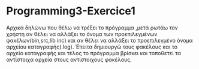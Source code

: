 # Programming3-Exercice1
 
Αρχικά δηλώνω που θέλω να τρέξει το πρόγραμμα ,μετά ρωτάω τον χρήστη αν θέλει να αλλάξει το
όνομα των προεπιλεγμένων φακέλων(bin,src,lib inc) και αν θέλει να αλλάξει το προεπιλεγμένο
όνομα αρχείου καταγραφής(.log). Έπειτα δημιουργώ τους φακέλους και το αρχείο καταγραφής και
τέλος το πρόγραμμα βρίσκει και τοποθετεί τα αντίστοιχα αρχεία στους αντίστοιχους φακέλους.
